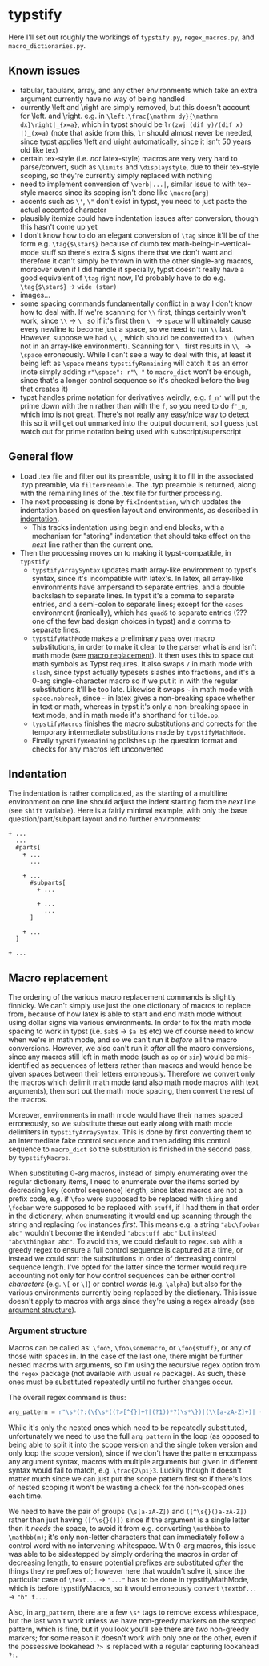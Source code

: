 # typstify

Here I'll set out roughly the workings of `typstify.py`, `regex_macros.py`, and `macro_dictionaries.py`.



## Known issues
- tabular, tabularx, array, and any other environments which take an extra argument currently have no way of being handled
- currently \left and \right are simply removed, but this doesn't account for \left. and \right. e.g. in `\left.\frac{\mathrm dy}{\mathrm dx}\right|_{x=a}`, which in typst should be `lr(zwj (dif y)/(dif x) |)_(x=a)` (note that aside from this, `lr` should almost never be needed, since typst applies \left and \right automatically, since it isn't 50 years old like tex)
- certain tex-style (i.e. *not* latex-style) macros are very very hard to parse/convert, such as `\limits` and `\displaystyle`, due to their tex-style scoping, so they're currently simply replaced with nothing
- need to implement conversion of `\verb|...|`, similar issue to with tex-style macros since its scoping isn't done like `\macro{arg}`
- accents such as `\'`, `\"` don't exist in typst, you need to just paste the actual accented character
- plausibly itemize could have indentation issues after conversion, though this hasn't come up yet
- I don't know how to do an elegant conversion of `\tag` since it'll be of the form e.g. `\tag{$\star$}` because of dumb tex math-being-in-vertical-mode stuff so there's extra $ signs there that we don't want and therefore it can't simply be thrown in with the other single-arg macros, moreover even if I did handle it specially, typst doesn't really have a good equivalent of `\tag` right now, I'd probably have to do e.g. `\tag{$\star$}` -> `wide (star)`
- images...
- some spacing commands fundamentally conflict in a way I don't know how to deal with. If we're scanning for `\\` first, things certainly won't work, since `\\` -> `\ ` so if it's first then `\ ` -> `space` will ultimately cause every newline to become just a space, so we need to run `\\` last. However, suppose we had `\\ `, which should be converted to `\ ` (when not in an array-like environment). Scanning for `\ ` first results in `\\ ` -> `\space` erroneously. While I can't see a way to deal with this, at least it being left as `\space` means `typstifyRemaining` will catch it as an error (note simply adding `r"\space": r"\ "` to `macro_dict` won't be enough, since that's a longer control sequence so it's checked before the bug that creates it)
- typst handles prime notation for derivatives weirdly, e.g. `f_n'` will put the prime down with the `n` rather than with the `f`, so you need to do `f'_n`, which imo is not great. There's not really any easy/nice way to detect this so it will get out unmarked into the output document, so I guess just watch out for prime notation being used with subscript/superscript



## General flow
- Load .tex file and filter out its preamble, using it to fill in the associated .typ preamble, via `filterPreamble`. The .typ preamble is returned, along with the remaining lines of the .tex file for further processing.
- The next processing is done by `fixIndentation`, which updates the indentation based on question layout and environments, as described in [indentation](#indentation).
    - This tracks indentation using begin and end blocks, with a mechanism for "storing" indentation that should take effect on the *next* line rather than the current one.
- Then the processing moves on to making it typst-compatible, in `typstify`:
    - `typstifyArraySyntax` updates math array-like environment to typst's syntax, since it's incompatible with latex's. In latex, all array-like environments have ampersand to separate entries, and a double backslash to separate lines. In typst it's a comma to separate entries, and a semi-colon to separate lines; except for the `cases` environment (ironically), which has `quad&` to separate entries (??? one of the few bad design choices in typst) and a comma to separate lines.
    - `typstifyMathMode` makes a preliminary pass over macro substitutions, in order to make it clear to the parser what is and isn't math mode (see [macro replacement](#macro-replacement)). It then uses this to space out math symbols as Typst requires. It also swaps `/` in math mode with ` slash `, since typst actually typesets slashes into fractions, and it's a 0-arg single-character macro so if we put it in with the regular substitutions it'll be too late. Likewise it swaps `~` in math mode with ` space.nobreak `, since `~` in latex gives a non-breaking space whether in text or math, whereas in typst it's only a non-breaking space in text mode, and in math mode it's shorthand for `tilde.op`.
    - `typstifyMacros` finishes the macro substitutions and corrects for the temporary intermediate substitutions made by `typstifyMathMode`.
    - Finally `typstifyRemaining` polishes up the question format and checks for any macros left unconverted



## Indentation
The indentation is rather complicated, as the starting of a multiline environment on one line
should adjust the indent starting from the *next* line (see `shift` variable). Here is a fairly
minimal example, with only the base question/part/subpart layout and no further environments:
```typst
+ ...
  ...
  #parts[
    + ...
      ...

    + ...
      #subparts[
        + ...

        + ...
          ...
      ]

    + ...
  ]

+ ...
```



## Macro replacement
The ordering of the various macro replacement commands is slightly finnicky. We can't simply use just the one dictionary of macros to replace from, because of how latex is able to start and end math mode without using dollar signs via various environments. In order to fix the math mode spacing to work in typst (i.e. `$ab$` -> `$a b$` etc) we of course need to know when we're in math mode, and so we can't run it *before* all the macro conversions. However, we also can't run it *after* all the macro conversions, since any macros still left in math mode (such as `op` or `sin`) would be mis-identified as sequences of letters rather than macros and would hence be given spaces between their letters erroneously. Therefore we convert only the macros which delimit math mode (and also math mode macros with text arguments), then sort out the math mode spacing, then convert the rest of the macros.

Moreover, environments in math mode would have their names spaced erroneously, so we substitute these out early along with math mode delimiters in `typstifyArraySyntax`. This is done by first converting them to an intermediate fake control sequence and then adding this control sequence to `macro_dict` so the substitution is finished in the second pass, by `typstifyMacros`.

When substituting 0-arg macros, instead of simply enumerating over the regular dictionary items, I need to enumerate over the items sorted by decreasing key (control sequence) length, since latex macros are not a prefix code, e.g. if `\foo` were supposed to be replaced with `thing` and `\foobar` were supposed to be replaced with `stuff`, if I had them in that order in the dictionary, when enumerating it would end up scanning through the string and replacing `foo` instances *first*. This means e.g. a string `"abc\foobar abc"` wouldn't become the intended `"abcstuff abc"` but instead `"abc\thingbar abc"`. To avoid this, we could default to `regex.sub` with a greedy regex to ensure a full control sequence is captured at a time, or instead we could sort the substitutions in order of decreasing control sequence length. I've opted for the latter since the former would require accounting not only for how control sequences can be either control *characters* (e.g. `\[` or `\]`) or control *words* (e.g. `\alpha`) but also for the various environments currently being replaced by the dictionary. This issue doesn't apply to macros with args since they're using a regex already (see [argument structure](#argument-structure)).



### Argument structure
Macros can be called as: `\foo5`, `\foo\somemacro`, or `\foo{stuff}`, or any of those with spaces in. In the case of the last one, there might be further nested macros with arguments, so I'm using the recursive regex option from the `regex` package (not available with usual `re` package). As such, these ones must be substituted repeatedly until no further changes occur.

The overall regex command is thus:
```python
arg_pattern = r"\s*(?:(\{\s*((?>[^{}]+?|(?1))*?)\s*\})|(\\[a-zA-Z]+)| ([a-zA-Z])|([^\s{}()a-zA-Z]))"
```

While it's only the nested ones which need to be repeatedly substituted, unfortunately we need to use the full `arg_pattern` in the loop (as opposed to being able to split it into the scope version and the single token version and only loop the scope version), since if we don't have the pattern encompass any argument syntax, macros with multiple arguments but given in different syntax would fail to match, e.g. `\frac{2\pi}3`. Luckily though it doesn't matter much since we can just put the scope pattern first so if there's lots of nested scoping it won't be wasting a check for the non-scoped ones each time.

We need to have the pair of groups `(\s[a-zA-Z])` and `([^\s{}()a-zA-Z])` rather than just having `([^\s{}()])` since if the argument is a single letter then it *needs* the space, to avoid it from e.g. converting `\mathbbm` to `\mathbb(m)`; it's only non-letter characters that can immediately follow a control word with no intervening whitespace. With 0-arg macros, this issue was able to be sidestepped by simply ordering the macros in order of decreasing length, to ensure potential prefixes are substituted *after* the things they're prefixes of; however here that wouldn't solve it, since the particular case of `\text...` -> `"..."` has to be done in typstifyMathMode, which is before typstifyMacros, so it would erroneously convert `\textbf...` -> `"b" f...`.

Also, in `arg_pattern`, there are a few `\s*` tags to remove excess whitespace, but the last won't work unless we have non-greedy markers on the scoped pattern, which is fine, but if you look you'll see there are *two* non-greedy markers; for some reason it doesn't work with only one or the other, even if the possessive lookahead `?>` is replaced with a regular capturing lookahead `?:`.
